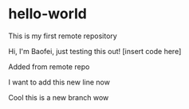 # hello-world
This is my first remote repository

Hi, I'm Baofei, just testing this out!
[insert code here]

Added from remote repo

I want to add this new line now

Cool this is a new branch wow